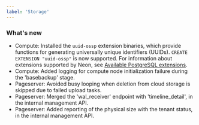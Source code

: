 ```yaml
---
label: 'Storage'
---
```


### What's new

- Compute: Installed the `uuid-ossp` extension binaries, which provide functions for generating universally unique identifiers (UUIDs). `CREATE EXTENSION "uuid-ossp"` is now supported. For information about extensions supported by Neon, see [Available PostgreSQL extensions](/docs/reference/compatibility/#available-postgresql-extensions).
- Compute: Added logging for compute node initialization failure during the 'basebackup' stage.
- Pageserver: Avoided busy looping when deletion from cloud storage is skipped due to failed upload tasks.
- Pageserver: Merged the 'wal_receiver' endpoint with 'timeline_detail', in the internal management API.
- Pageserver: Added reporting of the physical size with the tenant status, in the internal management API.
